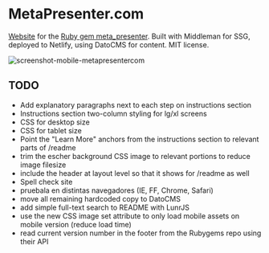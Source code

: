 # MetaPresenter.com

[Website](https://metapresenter.com) for the [Ruby gem meta_presenter](https://github.com/szTheory/meta_presenter). Built with Middleman for SSG, deployed to Netlify, using DatoCMS for content. MIT license.

![screenshot-mobile-metapresentercom](https://user-images.githubusercontent.com/28652/50569999-16a08080-0d46-11e9-9e6a-7c89003b6e33.jpeg)

## TODO
* Add explanatory paragraphs next to each step on instructions section
* Instructions section two-column styling for lg/xl screens
* CSS for desktop size
* CSS for tablet size
* Point the "Learn More" anchors from the instructions section to relevant parts of /readme
* trim the escher background CSS image to relevant portions to reduce image filesize
* include the header at layout level so that it shows for /readme as well
* Spell check site
* pruebala en distintas navegadores (IE, FF, Chrome, Safari)
* move all remaining hardcoded copy to DatoCMS
* add simple full-text search to README with LunrJS
* use the new CSS image set attribute to only load mobile assets on mobile version (reduce load time)
* read current version number in the footer from the Rubygems repo using their API